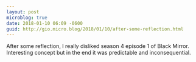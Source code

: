 ```yaml
---
layout: post
microblog: true
date: 2018-01-10 06:09 -0600
guid: http://gio.micro.blog/2018/01/10/after-some-reflection.html
---
```

After some reflection, I really disliked season 4 episode 1 of Black Mirror. Interesting concept but in the end it was predictable and inconsequential.
